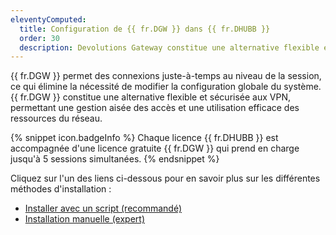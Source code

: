 ```yaml
---
eleventyComputed:
  title: Configuration de {{ fr.DGW }} dans {{ fr.DHUBB }}
  order: 30
  description: Devolutions Gateway constitue une alternative flexible et sécurisée aux VPN, permettant une gestion aisée des accès et une utilisation efficace des ressources du réseau.
---
```

{{ fr.DGW }} permet des connexions juste-à-temps au niveau de la session, ce qui élimine la nécessité de modifier la configuration globale du système. {{ fr.DGW }} constitue une alternative flexible et sécurisée aux VPN, permettant une gestion aisée des accès et une utilisation efficace des ressources du réseau.  

{% snippet icon.badgeInfo %}
Chaque licence {{ fr.DHUBB }} est accompagnée d'une licence gratuite {{ fr.DGW }} qui prend en charge jusqu'à 5 sessions simultanées.
{% endsnippet %}  

Cliquez sur l'un des liens ci-dessous pour en savoir plus sur les différentes méthodes d'installation :  

* [Installer avec un script (recommandé)](/fr/hub/dgw/hub-business-configuration/install-script/) 
* [Installation manuelle (expert)](/fr/hub/dgw/hub-business-configuration/install-manually/) 
